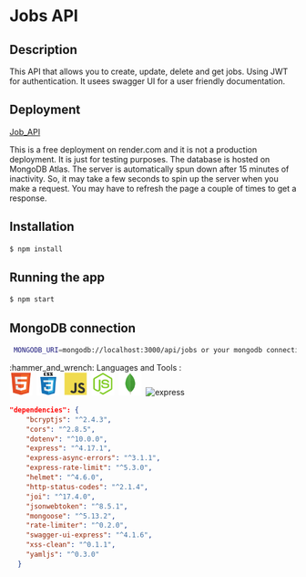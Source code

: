 # Jobs API

## Description

This API that allows you to create, update, delete and get jobs. Using JWT for authentication.
It usees swagger UI for a user friendly documentation.

## Deployment
[Job_API](https://jobsapi-2rms.onrender.com)

This is a free deployment on render.com and it is not a production deployment. It is just for testing purposes. The database is hosted on MongoDB Atlas. The server is automatically spun down after 15 minutes of inactivity. So, it may take a few seconds to spin up the server when you make a request. You may have to refresh the page a couple of times to get a response.

## Installation

```bash
$ npm install
```
## Running the app

```bash
$ npm start
```
## MongoDB connection

```bash
 MONGODB_URI=mongodb://localhost:3000/api/jobs or your mongodb connection to atlas.
```

<div>
:hammer_and_wrench: Languages and Tools : <br />
<img src="https://github.com/devicons/devicon/blob/master/icons/html5/html5-original.svg"width="40" height="40"/>&nbsp;
<img src="https://github.com/devicons/devicon/blob/master/icons/css3/css3-original-wordmark.svg"width="40" height="40"/>&nbsp;
<img src="https://github.com/devicons/devicon/blob/master/icons/javascript/javascript-original.svg"width="40" height="40"/>&nbsp;
<img src="https://github.com/devicons/devicon/blob/master/icons/nodejs/nodejs-original.svg"width="40" height="40"/>&nbsp;
<img src="https://github.com/devicons/devicon/blob/master/icons/mongodb/mongodb-original.svg"width="40" height="40"/>&nbsp;
<img src="https://ih1.redbubble.net/image.438908244.6144/st,small,507x507-pad,600x600,f8f8f8.u2.jpg" alt="express" width="40" height="40"/>&nbsp;

```json
"dependencies": {
    "bcryptjs": "^2.4.3",
    "cors": "^2.8.5",
    "dotenv": "^10.0.0",
    "express": "^4.17.1",
    "express-async-errors": "^3.1.1",
    "express-rate-limit": "^5.3.0",
    "helmet": "^4.6.0",
    "http-status-codes": "^2.1.4",
    "joi": "^17.4.0",
    "jsonwebtoken": "^8.5.1",
    "mongoose": "^5.13.2",
    "rate-limiter": "^0.2.0",
    "swagger-ui-express": "^4.1.6",
    "xss-clean": "^0.1.1",
    "yamljs": "^0.3.0"
  }
```
</div><br />











 
